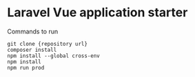 # Laravel Vue application starter
Commands to run 
```
git clone {repository url}
composer install
npm install --global cross-env
npm install
npm run prod
```
